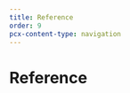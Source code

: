 ```yaml
---
title: Reference
order: 9
pcx-content-type: navigation
---
```


# Reference

<DirectoryListing path="/reference"/>
